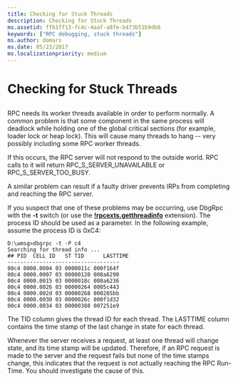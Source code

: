 ```yaml
---
title: Checking for Stuck Threads
description: Checking for Stuck Threads
ms.assetid: ffb1ff13-fc4c-4aaf-a8fe-b473b51b9db0
keywords: ["RPC debugging, stuck threads"]
ms.author: domars
ms.date: 05/23/2017
ms.localizationpriority: medium
---
```


# Checking for Stuck Threads


## <span id="ddk_checking_for_stuck_threads_dbg"></span><span id="DDK_CHECKING_FOR_STUCK_THREADS_DBG"></span>


RPC needs its worker threads available in order to perform normally. A common problem is that some component in the same process will deadlock while holding one of the global critical sections (for example, loader lock or heap lock). This will cause many threads to hang -- very possibly including some RPC worker threads.

If this occurs, the RPC server will not respond to the outside world. RPC calls to it will return RPC\_S\_SERVER\_UNAVAILABLE or RPC\_S\_SERVER\_TOO\_BUSY.

A similar problem can result if a faulty driver prevents IRPs from completing and reaching the RPC server.

If you suspect that one of these problems may be occurring, use DbgRpc with the **-t** switch (or use the [**!rpcexts.getthreadinfo**](-rpcexts-getthreadinfo.md) extension). The process ID should be used as a parameter. In the following example, assume the process ID is 0xC4:

```dbgcmd
D:\wmsg>dbgrpc -t -P c4
Searching for thread info ...
## PID  CELL ID   ST TID      LASTTIME
-----------------------------------
00c4 0000.0004 03 0000011c 000f164f
00c4 0000.0007 03 00000120 008a6290
00c4 0000.0015 03 0000018c 008a6236
00c4 0000.0026 03 00000264 0005c443
00c4 0000.002d 03 00000268 000265bb
00c4 0000.0030 03 0000026c 000f1d32
00c4 0000.0034 03 00000388 007251e9
```

The TID column gives the thread ID for each thread. The LASTTIME column contains the time stamp of the last change in state for each thread.

Whenever the server receives a request, at least one thread will change state, and its time stamp will be updated. Therefore, if an RPC request is made to the server and the request fails but none of the time stamps change, this indicates that the request is not actually reaching the RPC Run-Time. You should investigate the cause of this.

 

 





